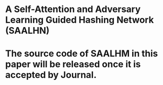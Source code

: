 # A Self-Attention and Adversary Learning Guided Hashing Network (SAALHN)
# The source code of SAALHM in this paper will be released once it is accepted by Journal.
